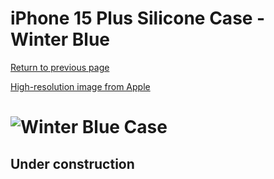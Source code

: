 # iPhone 15 Plus Silicone Case - Winter Blue

[Return to previous page](/iphone_15)

[High-resolution image from Apple](https://store.storeimages.cdn-apple.com/8756/as-images.apple.com/is//MT193?wid=4500&hei=4500&fmt=png)

# ![Winter Blue Case](/everyphone/MT193.png)

## Under construction
